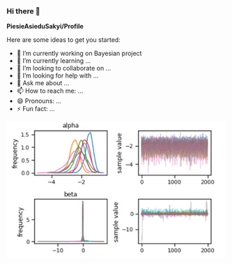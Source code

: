 ### Hi there 👋


**PiesieAsieduSakyi/Profile** 

Here are some ideas to get you started:

- 🔭 I’m currently working on Bayesian project
- 🌱 I’m currently learning ...
- 👯 I’m looking to collaborate on ...
- 🤔 I’m looking for help with ...
- 💬 Ask me about ...
- 📫 How to reach me: ...
- 😄 Pronouns: ...
- ⚡ Fun fact: ...


![](conv_diags.PNG)
